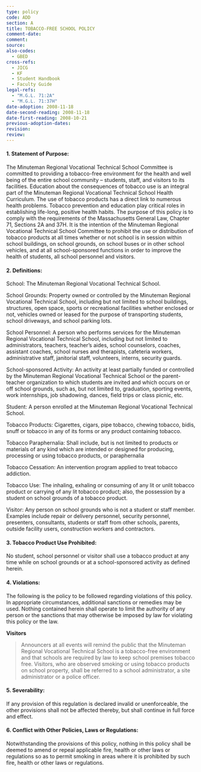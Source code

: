 ```yaml
---
type: policy
code: ADD
section: A
title: TOBACCO-FREE SCHOOL POLICY
comment-date:
comment:
source:
also-codes:
  - GBED
cross-refs:
  - JICG
  - KF
  - Student Handbook
  - Faculty Guide
legal-refs:
  - "M.G.L. 71:2A"
  - "M.G.L. 71:37H"
date-adoption: 2008-11-18
date-second-reading: 2008-11-18
date-first-reading: 2008-10-21
previous-adoption-dates:
revision:
review:
---
```


#### 1. Statement of Purpose:
The Minuteman Regional Vocational Technical School Committee is committed to providing a tobacco-free environment for the health and well being of the entire school community – students, staff, and visitors to its facilities.  Education about the consequences of tobacco use is an integral part of the Minuteman Regional Vocational Technical School Health Curriculum. The use of tobacco products has a direct link to numerous health problems.  Tobacco prevention and education play critical roles in establishing life-long, positive health habits.  The purpose of this policy is to comply with the requirements of the Massachusetts General Law, Chapter 71, Sections 2A and 37H.  It is the intention of the Minuteman Regional Vocational Technical School Committee to prohibit the use or distribution of tobacco products at all times whether or not school is in session within school buildings, on school grounds, on school buses or in other school vehicles, and at all school-sponsored functions in order to improve the health of students, all school personnel and visitors.  

#### 2. Definitions:
School:  The Minuteman Regional Vocational Technical School.

School Grounds:  Property owned or controlled by the Minuteman Regional Vocational Technical School, including but not limited to school buildings, structures, open space, sports or recreational facilities whether enclosed or not, vehicles owned or leased for the purpose of transporting students, school driveways, and school parking lots.  

School Personnel:  A person who performs services for the Minuteman Regional Vocational Technical School, including but not limited to administrators, teachers, teacher’s aides, school counselors, coaches, assistant coaches, school nurses and therapists, cafeteria workers, administrative staff, janitorial staff, volunteers, interns, security guards.

School-sponsored Activity:  An activity at least partially funded or controlled by the Minuteman Regional Vocational Technical School or the parent-teacher organization to which students are invited and which occurs on or off school grounds, such as, but not limited to, graduation, sporting events, work internships, job shadowing, dances, field trips or class picnic, etc.

Student:  A person enrolled at the Minuteman Regional Vocational Technical School.

Tobacco Products:  Cigarettes, cigars, pipe tobacco, chewing tobacco, bidis, snuff or tobacco in any of its forms or any product containing tobacco.

Tobacco Paraphernalia:  Shall include, but is not limited to products or materials of any kind which are intended or designed for producing, processing or using tobacco products, or paraphernalia

Tobacco Cessation:  An intervention program applied to treat tobacco addiction.

Tobacco Use:  The inhaling, exhaling or consuming of any lit or unlit tobacco product or carrying of any lit tobacco product; also, the possession by a student on school grounds of a tobacco product.

Visitor:  Any person on school grounds who is not a student or staff member.  Examples include repair or delivery personnel, security personnel, presenters, consultants, students or staff from other schools, parents, outside facility users, construction workers and contractors.

#### 3. Tobacco Product Use Prohibited:  
No student, school personnel or visitor shall use a tobacco product at any time while on school grounds or at a school-sponsored activity as defined herein. 

#### 4. Violations: 
The following is the policy to be followed regarding violations of this policy.  In appropriate circumstances, additional sanctions or remedies may be used.  Nothing contained herein shall operate to limit the authority of any person or the sanctions that may otherwise be imposed by law for violating this policy or the law.

**Visitors**

>Announcers at all events will remind the public that the Minuteman Regional Vocational Technical School is a tobacco-free environment and that schools are required by law to keep school premises tobacco free.  Visitors, who are observed smoking or using tobacco products on school property, shall be referred to a school administrator, a site administrator or a police officer.  

#### 5. Severability:
If any provision of this regulation is declared invalid or unenforceable, the other provisions shall not be affected thereby, but shall continue in full force and effect.
  
#### 6. Conflict with Other Policies, Laws or Regulations:
Notwithstanding the provisions of this policy, nothing in this policy shall be deemed to amend or repeal applicable fire, health or other laws or regulations so as to permit smoking in areas where it is prohibited by such fire, health or other laws or regulations.

